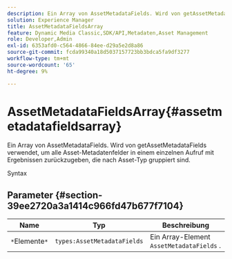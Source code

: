 ```yaml
---
description: Ein Array von AssetMetadataFields. Wird von getAssetMetadataFields verwendet, um alle Asset-Metadatenfelder in einem einzelnen Aufruf mit Ergebnissen zurückzugeben, die nach Asset-Typ gruppiert sind.
solution: Experience Manager
title: AssetMetadataFieldsArray
feature: Dynamic Media Classic,SDK/API,Metadaten,Asset Management
role: Developer,Admin
exl-id: 6353afd0-c564-4866-84ee-d29a5e2d8a86
source-git-commit: fcda99340a18d5037157723bb3bdca5fa9df3277
workflow-type: tm+mt
source-wordcount: '65'
ht-degree: 9%

---
```


# AssetMetadataFieldsArray{#assetmetadatafieldsarray}

Ein Array von AssetMetadataFields. Wird von getAssetMetadataFields verwendet, um alle Asset-Metadatenfelder in einem einzelnen Aufruf mit Ergebnissen zurückzugeben, die nach Asset-Typ gruppiert sind.

Syntax

## Parameter {#section-39ee2720a3a1414c966fd47b677f7104}

| Name | Typ | Beschreibung |
|---|---|---|
| `*`Elemente`*` | `types:AssetMetadataFields` | Ein Array-Element `AssetMetadataFields` . |
